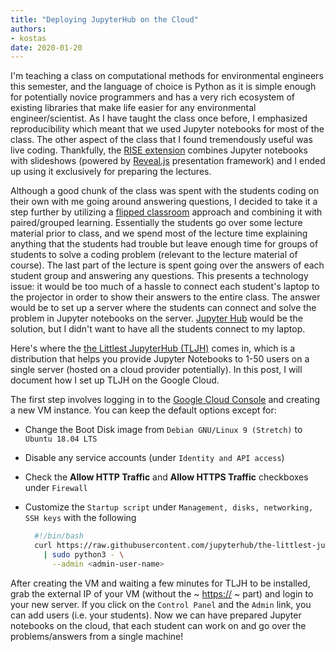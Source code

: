 ```yaml
---
title: "Deploying JupyterHub on the Cloud"
authors:
- kostas
date: 2020-01-20
---
```


I'm teaching a class on computational methods for environmental engineers this semester, and the language of choice is Python <!--more-->
as it is simple enough for potentially novice programmers and has a very rich ecosystem of existing libraries that make life easier for any environmental engineer/scientist. As I have taught the class once before, I emphasized reproducibility which meant that
we used Jupyter notebooks for most of the class. The other aspect of the class that I found tremendously useful was live coding. Thankfully, the [RISE extension](https://github.com/damianavila/RISE) combines Jupyter notebooks with slideshows (powered by [Reveal.js](https://revealjs.com/#/) presentation framework) and I ended up using it exclusively for preparing the lectures.

Although a good chunk of the class was spent with the students coding on their own with me going around answering questions, I decided to take it a step further by utilizing a [flipped classroom](https://en.wikipedia.org/wiki/Flipped%5Fclassroom) approach and combining it with paired/grouped learning. Essentially the students go over some lecture material prior to class, and we spend most of the lecture time explaining anything that the students had trouble but leave enough time for groups of students to solve a coding problem (relevant to the lecture material of course). The last part of the lecture is spent going over the answers of each student group and answering any questions. This presents a technology issue: it would be too much of a hassle to connect each student's laptop to the projector in order to show
their answers to the entire class. The answer would be to set up a server where the students can connect and solve the problem in Jupyter notebooks on the server. [Jupyter Hub](https://jupyter.org/hub) would be the solution, but I didn't want to have all the students connect to my laptop.

Here's where the [the Littlest JupyterHub (TLJH)](https://github.com/jupyterhub/the-littlest-jupyterhub) comes in, which is a distribution that helps you provide Jupyter Notebooks to 1-50 users on a single server (hosted on a cloud provider potentially). In this post, I will document how I set up TLJH on the Google Cloud.

The first step involves logging in to the [Google Cloud Console](https://console.cloud.google.com/) and creating a new VM instance. You can keep the default options except for:

-   Change the Boot Disk image from `Debian GNU/Linux 9 (Stretch)` to `Ubuntu 18.04 LTS`
-   Disable any service accounts (under `Identity and API access`)
-   Check the **Allow HTTP Traffic** and **Allow HTTPS Traffic** checkboxes under `Firewall`
-   Customize the `Startup script` under `Management, disks, networking, SSH keys`
    with the following

    ```sh
      #!/bin/bash
      curl https://raw.githubusercontent.com/jupyterhub/the-littlest-jupyterhub/master/bootstrap/bootstrap.py \
        | sudo python3 - \
          --admin <admin-user-name>
    ```

After creating the VM and waiting a few minutes for TLJH to be installed, grab
the external IP of your VM (without the ~ <https://> ~ part) and login to your new
server. If you click on the `Control Panel` and the `Admin` link, you can add
users (i.e. your students). Now we can have prepared Jupyter notebooks on the
cloud, that each student can work on and go over the problems/answers from a
single machine!
